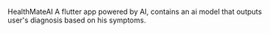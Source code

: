 HealthMateAI
A flutter app powered by AI, contains an ai model that outputs user's diagnosis based on his symptoms.
